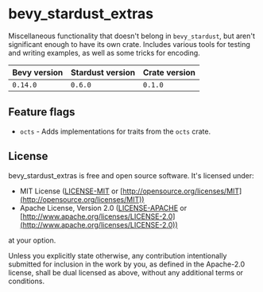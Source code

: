 # bevy_stardust_extras
Miscellaneous functionality that doesn't belong in `bevy_stardust`, but aren't significant enough to have its own crate. Includes various tools for testing and writing examples, as well as some tricks for encoding.

| Bevy version | Stardust version | Crate version |
|--------------|------------------|---------------|
| `0.14.0`     | `0.6.0`          | `0.1.0`       |

## Feature flags
- `octs` - Adds implementations for traits from the `octs` crate.

## License
bevy_stardust_extras is free and open source software. It's licensed under:
* MIT License ([LICENSE-MIT](LICENSE-MIT) or [http://opensource.org/licenses/MIT](http://opensource.org/licenses/MIT))
* Apache License, Version 2.0 ([LICENSE-APACHE](LICENSE-APACHE) or [http://www.apache.org/licenses/LICENSE-2.0](http://www.apache.org/licenses/LICENSE-2.0))

at your option.

Unless you explicitly state otherwise, any contribution intentionally submitted for inclusion in the work by you, as defined in the Apache-2.0 license, shall be dual licensed as above, without any additional terms or conditions.